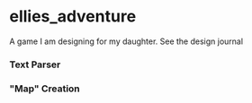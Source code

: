 # ellies_adventure

A game I am designing for my daughter. See the design journal

### Text Parser


### "Map" Creation